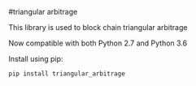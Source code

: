 #triangular arbitrage

This library is used to block chain triangular arbitrage

Now compatible with both Python 2.7 and Python 3.6

Install using pip:
```
pip install triangular_arbitrage
```

